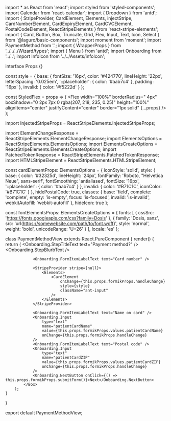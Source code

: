 import * as React from 'react';
import styled from 'styled-components';
import Calendar from 'react-calendar';
import { Dropdown } from 'antd';
import {
    StripeProvider,
    CardElement,
    Elements,
    injectStripe,
    CardNumberElement,
    CardExpiryElement,
    CardCVCElement,
    PostalCodeElement,
    ReactStripeElements
} from 'react-stripe-elements';
import { Card, Button, Box, Truncate, Grid, Flex, Input, Text, Icon, Select } from '@laguro/basic-components';
import moment from 'moment';
import PaymentMethod from '.';
import { WrapperProps } from '../../../Wizard/types';
import { Menu } from 'antd';
import Onboarding from '../..';
import InfoIcon from '../../Assets/infoIcon';

interface Props {}

const style = {
    base: {
        fontSize: '16px',
        color: '#424770',
        lineHeight: '22px',
        letterSpacing: '0.025em',
        '::placeholder': {
            color: '#aab7c4'
        },
        padding: '16px'
    },
    invalid: {
        color: '#f5222d'
    }
};

const StyledFlex = props => (
    <Flex
        width="100%"
        borderRadius=" 4px"
        boxShadow="0 2px 7px 0 rgba(207, 218, 235, 0.25)"
        height="100%"
        alignItems="center"
        justifyContent="center"
        border="1px solid"
        {...props}
    />
);

import InjectedStripeProps = ReactStripeElements.InjectedStripeProps;

import ElementChangeResponse = ReactStripeElements.ElementChangeResponse;
import ElementsOptions = ReactStripeElements.ElementsOptions;
import ElementsCreateOptions = ReactStripeElements.ElementsCreateOptions;
import PatchedTokenResponse = ReactStripeElements.PatchedTokenResponse;
import HTMLStripeElement = ReactStripeElements.HTMLStripeElement;

const cardElementProps: ElementsOptions = {
    iconStyle: 'solid',
    style: {
        base: {
            color: '#32325d',
            lineHeight: '24px',
            fontFamily: 'Roboto, "Helvetica Neue", sans-serif',
            fontSmoothing: 'antialiased',
            fontSize: '16px',
            '::placeholder': {
                color: '#aab7c4'
            }
        },
        invalid: {
            color: '#B71C1C',
            iconColor: '#B71C1C'
        }
    },
    hidePostalCode: true,
    classes: {
        base: 'field',
        complete: 'complete',
        empty: 'is-empty',
        focus: 'is-focused',
        invalid: 'is-invalid',
        webkitAutofill: 'webkit-autofill'
    },
    hideIcon: true
};

const fontElementsProps: ElementsCreateOptions = {
    fonts: [
        {
            cssSrc: 'https://fonts.googleapis.com/css?family=Dosis'
        },
        {
            family: 'Dosis, sanz',
            src: 'url(https://somewebsite.com/path/to/font.woff)',
            style: 'normal',
            weight: 'bold',
            unicodeRange: 'U+26'
        }
    ],
    locale: 'es'
};

class PaymentMethodView extends React.PureComponent<WrapperProps> {
    render() {
        return (
            <Box minWidth={500}>
                <Flex justifyContent="center">
                    <InfoIcon />
                </Flex>
                <Onboarding.StepTitleText text="Payment method?" />
                <Onboarding.StepBlurbText />

                <Onboarding.FormItemLabelText text="Card number" />

                <StripeProvider stripe={null}>
                    <Elements>
                        <CardElement
                            onChange={this.props.formikProps.handleChange}
                            style={style}
                            className="ant-input"
                        />
                    </Elements>
                </StripeProvider>

                <Onboarding.FormItemLabelText text="Name on card" />
                <Onboarding.Input
                    type="text"
                    name="patientCardName"
                    value={this.props.formikProps.values.patientCardName}
                    onChange={this.props.formikProps.handleChange}
                />
                <Onboarding.FormItemLabelText text="Postal code" />
                <Onboarding.Input
                    type="text"
                    name="patientCardZIP"
                    value={this.props.formikProps.values.patientCardZIP}
                    onChange={this.props.formikProps.handleChange}
                />
                <Onboarding.NextButton onClick={() => this.props.formikProps.submitForm()}>Next</Onboarding.NextButton>
            </Box>
        );
    }
}

export default PaymentMethodView;
